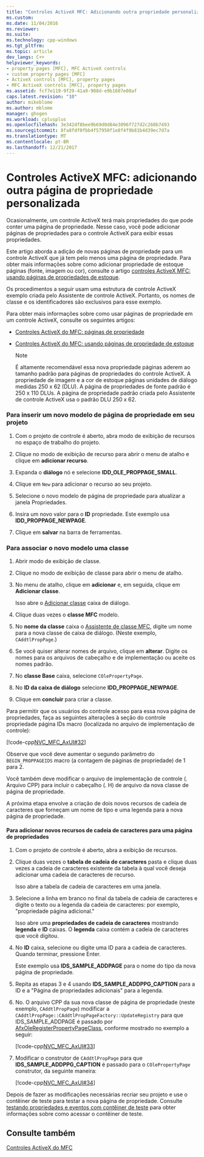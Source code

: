 ```yaml
---
title: "Controles ActiveX MFC: Adicionando outra propriedade personalizada página | Microsoft Docs"
ms.custom: 
ms.date: 11/04/2016
ms.reviewer: 
ms.suite: 
ms.technology: cpp-windows
ms.tgt_pltfrm: 
ms.topic: article
dev_langs: C++
helpviewer_keywords:
- property pages [MFC], MFC ActiveX controls
- custom property pages [MFC]
- ActiveX controls [MFC], property pages
- MFC ActiveX controls [MFC], property pages
ms.assetid: fcf7e119-9f29-41a9-908d-e9b1607e08af
caps.latest.revision: "10"
author: mikeblome
ms.author: mblome
manager: ghogen
ms.workload: cplusplus
ms.openlocfilehash: 3e342df8bee9b69d0d84e3096f727d2c260b7493
ms.sourcegitcommit: 8fa8fdf0fbb4f57950f1e8f4f9b81b4d39ec7d7a
ms.translationtype: MT
ms.contentlocale: pt-BR
ms.lasthandoff: 12/21/2017
---
```

# <a name="mfc-activex-controls-adding-another-custom-property-page"></a>Controles ActiveX MFC: adicionando outra página de propriedade personalizada
Ocasionalmente, um controle ActiveX terá mais propriedades do que pode conter uma página de propriedade. Nesse caso, você pode adicionar páginas de propriedades para o controle ActiveX para exibir essas propriedades.  
  
 Este artigo aborda a adição de novas páginas de propriedade para um controle ActiveX que já tem pelo menos uma página de propriedade. Para obter mais informações sobre como adicionar propriedade de estoque páginas (fonte, imagem ou cor), consulte o artigo [controles ActiveX MFC: usando páginas de propriedades de estoque](../mfc/mfc-activex-controls-using-stock-property-pages.md).  
  
 Os procedimentos a seguir usam uma estrutura de controle ActiveX exemplo criada pelo Assistente de controle ActiveX. Portanto, os nomes de classe e os identificadores são exclusivos para esse exemplo.  
  
 Para obter mais informações sobre como usar páginas de propriedade em um controle ActiveX, consulte os seguintes artigos:  
  
-   [Controles ActiveX do MFC: páginas de propriedade](../mfc/mfc-activex-controls-property-pages.md)  
  
-   [Controles ActiveX do MFC: usando páginas de propriedade de estoque](../mfc/mfc-activex-controls-using-stock-property-pages.md)  
  
    > [!NOTE]
    >  É altamente recomendável essa nova propriedade páginas aderem ao tamanho padrão para páginas de propriedades do controle ActiveX. A propriedade de imagem e a cor de estoque páginas unidades de diálogo medidas 250 x 62 (DLU). A página de propriedades de fonte padrão é 250 x 110 DLUs. A página de propriedade padrão criada pelo Assistente de controle ActiveX usa o padrão DLU 250 x 62.  
  
### <a name="to-insert-a-new-property-page-template-into-your-project"></a>Para inserir um novo modelo de página de propriedade em seu projeto  
  
1.  Com o projeto de controle é aberto, abra modo de exibição de recursos no espaço de trabalho do projeto.  
  
2.  Clique no modo de exibição de recurso para abrir o menu de atalho e clique em **adicionar recurso**.  
  
3.  Expanda o **diálogo** nó e selecione **IDD_OLE_PROPPAGE_SMALL**.  
  
4.  Clique em `New` para adicionar o recurso ao seu projeto.  
  
5.  Selecione o novo modelo de página de propriedade para atualizar a janela Propriedades.  
  
6.  Insira um novo valor para o **ID** propriedade. Este exemplo usa **IDD_PROPPAGE_NEWPAGE**.  
  
7.  Clique em **salvar** na barra de ferramentas.  
  
### <a name="to-associate-the-new-template-with-a-class"></a>Para associar o novo modelo uma classe  
  
1.  Abrir modo de exibição de classe.  
  
2.  Clique no modo de exibição de classe para abrir o menu de atalho.  
  
3.  No menu de atalho, clique em **adicionar** e, em seguida, clique em **Adicionar classe**.  
  
     Isso abre o [Adicionar classe](../ide/add-class-dialog-box.md) caixa de diálogo.  
  
4.  Clique duas vezes o **classe MFC** modelo.  
  
5.  No **nome da classe** caixa o [Assistente de classe MFC](../mfc/reference/mfc-add-class-wizard.md), digite um nome para a nova classe de caixa de diálogo. (Neste exemplo, `CAddtlPropPage`.)  
  
6.  Se você quiser alterar nomes de arquivo, clique em **alterar**. Digite os nomes para os arquivos de cabeçalho e de implementação ou aceite os nomes padrão.  
  
7.  No **classe Base** caixa, selecione `COlePropertyPage`.  
  
8.  No **ID da caixa de diálogo** selecione **IDD_PROPPAGE_NEWPAGE**.  
  
9. Clique em **concluir** para criar a classe.  
  
 Para permitir que os usuários do controle acesso para essa nova página de propriedades, faça as seguintes alterações à seção do controle propriedade página IDs macro (localizada no arquivo de implementação de controle):  
  
 [!code-cpp[NVC_MFC_AxUI#32](../mfc/codesnippet/cpp/mfc-activex-controls-adding-another-custom-property-page_1.cpp)]  
  
 Observe que você deve aumentar o segundo parâmetro do `BEGIN_PROPPAGEIDS` macro (a contagem de páginas de propriedade) de 1 para 2.  
  
 Você também deve modificar o arquivo de implementação de controle (. Arquivo CPP) para incluir o cabeçalho (. H) de arquivo da nova classe de página de propriedade.  
  
 A próxima etapa envolve a criação de dois novos recursos de cadeia de caracteres que forneçam um nome de tipo e uma legenda para a nova página de propriedade.  
  
#### <a name="to-add-new-string-resources-to-a-property-page"></a>Para adicionar novos recursos de cadeia de caracteres para uma página de propriedades  
  
1.  Com o projeto de controle é aberto, abra a exibição de recursos.  
  
2.  Clique duas vezes o **tabela de cadeia de caracteres** pasta e clique duas vezes a cadeia de caracteres existente da tabela à qual você deseja adicionar uma cadeia de caracteres de recurso.  
  
     Isso abre a tabela de cadeia de caracteres em uma janela.  
  
3.  Selecione a linha em branco no final da tabela de cadeia de caracteres e digite o texto ou a legenda da cadeia de caracteres: por exemplo, "propriedade página adicional."  
  
     Isso abre uma **propriedades de cadeia de caracteres** mostrando **legenda** e **ID** caixas. O **legenda** caixa contém a cadeia de caracteres que você digitou.  
  
4.  No **ID** caixa, selecione ou digite uma ID para a cadeia de caracteres. Quando terminar, pressione Enter.  
  
     Este exemplo usa **IDS_SAMPLE_ADDPAGE** para o nome do tipo da nova página de propriedade.  
  
5.  Repita as etapas 3 e 4 usando **IDS_SAMPLE_ADDPPG_CAPTION** para a ID e a "Página de propriedades adicionais" para a legenda.  
  
6.  No. O arquivo CPP da sua nova classe de página de propriedade (neste exemplo, `CAddtlPropPage`) modificar a `CAddtlPropPage::CAddtlPropPageFactory::UpdateRegistry` para que IDS_SAMPLE_ADDPAGE é passado por [AfxOleRegisterPropertyPageClass](../mfc/reference/registering-ole-controls.md#afxoleregisterpropertypageclass), conforme mostrado no exemplo a seguir:  
  
     [!code-cpp[NVC_MFC_AxUI#33](../mfc/codesnippet/cpp/mfc-activex-controls-adding-another-custom-property-page_2.cpp)]  
  
7.  Modificar o construtor de `CAddtlPropPage` para que **IDS_SAMPLE_ADDPPG_CAPTION** é passado para o `COlePropertyPage` construtor, da seguinte maneira:  
  
     [!code-cpp[NVC_MFC_AxUI#34](../mfc/codesnippet/cpp/mfc-activex-controls-adding-another-custom-property-page_3.cpp)]  
  
 Depois de fazer as modificações necessárias recriar seu projeto e use o contêiner de teste para testar a nova página de propriedade. Consulte [testando propriedades e eventos com contêiner de teste](../mfc/testing-properties-and-events-with-test-container.md) para obter informações sobre como acessar o contêiner de teste.  
  
## <a name="see-also"></a>Consulte também  
 [Controles ActiveX do MFC](../mfc/mfc-activex-controls.md)

